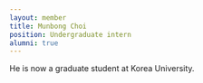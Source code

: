 ```yaml
---
layout: member
title: Munbong Choi
position: Undergraduate intern
alumni: true
---
```


He is now a graduate student at Korea University. 
